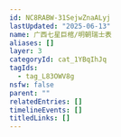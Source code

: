 ```yaml
---
id: NC8RABW-31SejwZnaALyj
lastUpdated: "2025-06-13"
name: 广西七星巨棺/明朝瑞士表
aliases: []
layer: 3
categoryId: cat_1YBqIhJq
tagIds:
  - tag_L83OWV8g
nsfw: false
parent: ""
relatedEntries: []
timelineEvents: []
titledLinks: []
---
```


